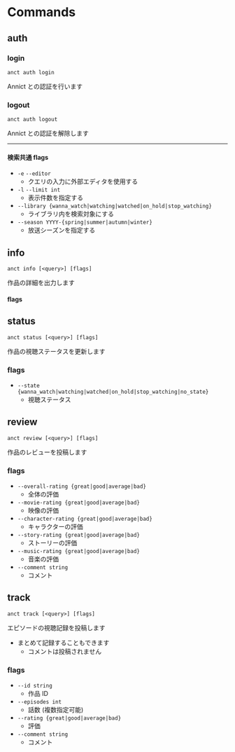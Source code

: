 # Commands

## auth

### login

```
anct auth login
```

Annict との認証を行います

### logout

```
anct auth logout
```

Annict との認証を解除します

---

#### 検索共通 flags

- `-e` `--editor`
  - クエリの入力に外部エディタを使用する
- `-l` `--limit int`
  - 表示件数を指定する
- `--library {wanna_watch|watching|watched|on_hold|stop_watching}`
  - ライブラリ内を検索対象にする
- `--season YYYY-{spring|summer|autumn|winter}`
  - 放送シーズンを指定する

## info

```
anct info [<query>] [flags]
```

作品の詳細を出力します

#### flags

## status

```
anct status [<query>] [flags]
```

作品の視聴ステータスを更新します

### flags

- `--state {wanna_watch|watching|watched|on_hold|stop_watching|no_state}`
  - 視聴ステータス

## review

```
anct review [<query>] [flags]
```

作品のレビューを投稿します

### flags

- `--overall-rating {great|good|average|bad}`
  - 全体の評価
- `--movie-rating {great|good|average|bad}`
  - 映像の評価
- `--character-rating {great|good|average|bad}`
  - キャラクターの評価
- `--story-rating {great|good|average|bad}`
  - ストーリーの評価
- `--music-rating {great|good|average|bad}`
  - 音楽の評価
- `--comment string`
  - コメント

## track

```
anct track [<query>] [flags]
```

エピソードの視聴記録を投稿します

- まとめて記録することもできます
  - コメントは投稿されません

### flags

- `--id string`
  - 作品 ID
- `--episodes int`
  - 話数 (複数指定可能)
- `--rating {great|good|average|bad}`
  - 評価
- `--comment string`
  - コメント
